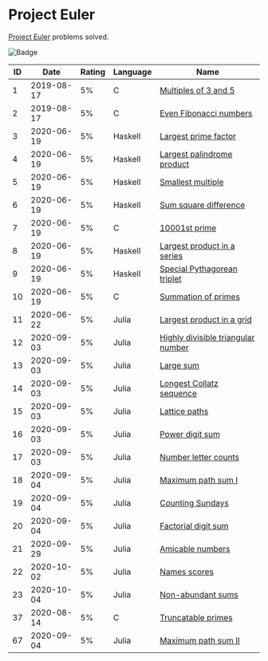 <!-- SPDX-License-Identifier: X11 -->
# Project Euler

[Project Euler](https://projecteuler.net/) problems solved.

![Badge](https://projecteuler.net/profile/jthvai.png)

| ID  | Date       | Rating | Language | Name
| --- | ---        | ---    | ---      | ---
| 1   | 2019-08-17 | 5%     | C        | [Multiples of 3 and 5](https://projecteuler.net/problem=1)
| 2   | 2019-08-17 | 5%     | C        | [Even Fibonacci numbers](https://projecteuler.net/problem=2)
| 3   | 2020-06-19 | 5%     | Haskell  | [Largest prime factor](https://projecteuler.net/problem=3)
| 4   | 2020-06-19 | 5%     | Haskell  | [Largest palindrome product](https://projecteuler.net/problem=4)
| 5   | 2020-06-19 | 5%     | Haskell  | [Smallest multiple](https://projecteuler.net/problem=5)
| 6   | 2020-06-19 | 5%     | Haskell  | [Sum square difference](https://projecteuler.net/problem=6)
| 7   | 2020-06-19 | 5%     | C        | [10001st prime](https://projecteuler.net/problem=7)
| 8   | 2020-06-19 | 5%     | Haskell  | [Largest product in a series](https://projecteuler.net/problem=8)
| 9   | 2020-06-19 | 5%     | Haskell  | [Special Pythagorean triplet](https://projecteuler.net/problem=9)
| 10  | 2020-06-19 | 5%     | C        | [Summation of primes](https://projecteuler.net/problem=10)
| 11  | 2020-06-22 | 5%     | Julia    | [Largest product in a grid](https://projecteuler.net/problem=11)
| 12  | 2020-09-03 | 5%     | Julia    | [Highly divisible triangular number](https://projecteuler.net/problem=12)
| 13  | 2020-09-03 | 5%     | Julia    | [Large sum](https://projecteuler.net/problem=13)
| 14  | 2020-09-03 | 5%     | Julia    | [Longest Collatz sequence](https://projecteuler.net/problem=14)
| 15  | 2020-09-03 | 5%     | Julia    | [Lattice paths](https://projecteuler.net/problem=15)
| 16  | 2020-09-03 | 5%     | Julia    | [Power digit sum](https://projecteuler.net/problem=16)
| 17  | 2020-09-03 | 5%     | Julia    | [Number letter counts](https://projecteuler.net/problem=17)
| 18  | 2020-09-04 | 5%     | Julia    | [Maximum path sum I](https://projecteuler.net/problem=18)
| 19  | 2020-09-04 | 5%     | Julia    | [Counting Sundays](https://projecteuler.net/problem=19)
| 20  | 2020-09-04 | 5%     | Julia    | [Factorial digit sum](https://projecteuler.net/problem=20)
| 21  | 2020-09-29 | 5%     | Julia    | [Amicable numbers](https://projecteuler.net/problem=21)
| 22  | 2020-10-02 | 5%     | Julia    | [Names scores](https://projecteuler.net/problem=22)
| 23  | 2020-10-04 | 5%     | Julia    | [Non-abundant sums](https://projecteuler.net/problem=23)
| 37  | 2020-08-14 | 5%     | C        | [Truncatable primes](https://projecteuler.net/problem=37)
| 67  | 2020-09-04 | 5%     | Julia    | [Maximum path sum II](https://projecteuler.net/problem=67)
